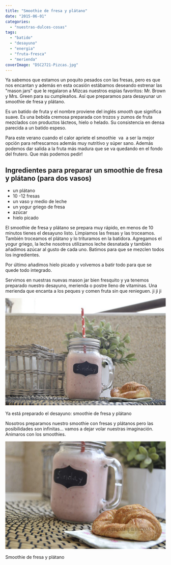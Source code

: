 ```yaml
---
title: "Smoothie de fresa y plátano"
date: "2015-06-01"
categories: 
  - "nuestras-dulces-cosas"
tags: 
  - "batido"
  - "desayuno"
  - "energia"
  - "fruta-fresca"
  - "merienda"
coverImage: "DSC2721-Pizcas.jpg"
---
```


Ya sabemos que estamos un poquito pesados con las fresas, pero es que nos encantan y además en esta ocasión estábamos deseando estrenar las "mason jars" que le regalaron a Mizcas nuestros espías favoritos: Mr. Brown y Mrs. Green para su cumpleaños. Así que preparamos para desayunar un smoothie de fresa y plátano.

Es un batido de fruta y el nombre proviene del inglés _smooth_ que significa suave. Es una bebida cremosa preparada con trozos y zumos de fruta mezclados con productos lácteos, hielo o helado. Su consistencia en densa parecida a un batido espeso.

Para este verano cuando el calor apriete el smoothie  va  a ser la mejor opción para refrescarnos además muy nutritivo y súper sano. Además podemos dar salida a la fruta más madura que se va quedando en el fondo del frutero. Que más podemos pedir!

## Ingredientes para preparar un smoothie de fresa y plátano (para dos vasos)

- un plátano
- 10 -12 fresas
- un vaso y medio de leche
- un yogur griego de fresa
- azúcar
- hielo picado

El smoothie de fresa y plátano se prepara muy rápido, en menos de 10 minutos tienes el desayuno listo. Limpiamos las fresas y las troceamos. También troceamos el plátano y lo trituramos en la batidora. Agregamos el yogur griego, la leche nosotros utilizamos leche desnatada y también añadimos azúcar al gusto de cada uno. Batimos para que se mezclen todos los ingredientes.

Por último añadimos hielo picado y volvemos a batir todo para que se quede todo integrado.

Servimos en nuestras nuevas mason jar bien fresquito y ya tenemos preparado nuestro desayuno, merienda o postre lleno de vitaminas. Una merienda que encanta a los peques y comen fruta sin que renieguen. ji ji ji

![](images/DSC2721-Pizcas.jpg)

Ya está preparado el desayuno: smoothie de fresa y plátano

Nosotros preparamos nuestro smoothie con fresas y plátanos pero las posibilidades son infinitas... vamos a dejar volar nuestras imaginación. Animaros con los smoothies.

![](images/DSC2728-Pizcas.jpg)

Smoothie de fresa y plátano
